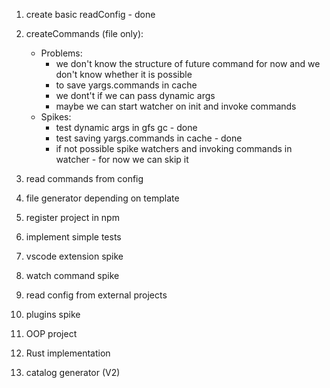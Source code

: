 1. create basic readConfig - done
2. createCommands (file only):

   - Problems:
     - we don't know the structure of future command for now and we don't know whether it is possible
     - to save yargs.commands in cache
     - we dont't if we can pass dynamic args
     - maybe we can start watcher on init and invoke commands
   - Spikes:
     - test dynamic args in gfs gc - done
     - test saving yargs.commands in cache - done
     - if not possible spike watchers and invoking commands in watcher - for now we can skip it

3. read commands from config
4. file generator depending on template
5. register project in npm
6. implement simple tests
7. vscode extension spike
8. watch command spike
9. read config from external projects
10. plugins spike
11. OOP project
12. Rust implementation
13. catalog generator (V2)
